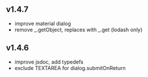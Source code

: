 ## v1.4.7

- improve material dialog
- remove _.getObject, replaces with _.get (lodash only)

## v1.4.6

- improve jsdoc, add typedefs
- exclude TEXTAREA for dialog.submitOnReturn
